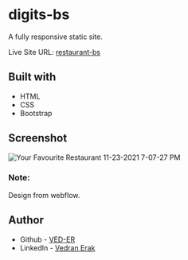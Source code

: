 # digits-bs

A fully responsive static site.

Live Site URL: [restaurant-bs](https://ved-er.github.io/restaurant-bs/)


## Built with

- HTML
- CSS
- Bootstrap


## Screenshot
![Your Favourite Restaurant 11-23-2021 7-07-27 PM](https://user-images.githubusercontent.com/92994473/143080237-72be88ed-41ff-44ac-9f77-8e11b305cf0d.png)



### Note:
Design from webflow.

## Author

- Github - [VED-ER](https://github.com/VED-ER)
- LinkedIn - [Vedran Erak](https://www.linkedin.com/in/vedran-erak-9b8321212/)


